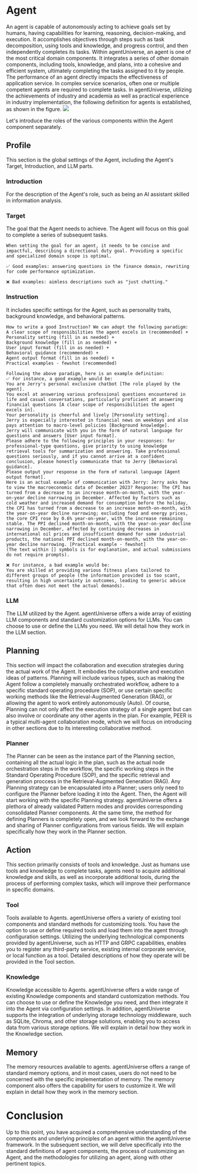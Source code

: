 # Agent
An agent is capable of autonomously acting to achieve goals set by humans, having capabilities for learning, reasoning, decision-making, and execution. It accomplishes objectives through steps such as task decomposition, using tools and knowledge, and progress control, and then independently completes its tasks. Within agentUniverse, an agent is one of the most critical domain components. It integrates a series of other domain components, including tools, knowledge, and plans, into a cohesive and efficient system, ultimately completing the tasks assigned to it by people.
The performance of an agent directly impacts the effectiveness of application service. In complex service scenarios, often one or multiple competent agents are required to complete tasks. In agentUniverse, utilizing the achievements of industry and academia as well as practical experience in industry implementation, the following definition for agents is established, as shown in the figure.
![](../../../../_picture/agent.jpg)

Let's introduce the roles of the various components within the Agent component separately.

## Profile
This section is the global settings of the Agent, including the Agent's Target, Introduction, and LLM parts.

### Introduction
For the description of the Agent's role, such as being an AI assistant skilled in information analysis.

### Target
The goal that the Agent needs to achieve. The Agent will focus on this goal to complete a series of subsequent tasks.
  
```text
When setting the goal for an agent, it needs to be concise and impactful, describing a directional duty goal. Providing a specific and specialized domain scope is optimal.

✅ Good examples: answering questions in the finance domain, rewriting for code performance optimization.

❌ Bad examples: aimless descriptions such as "just chatting."
```
  
### Instruction
It includes specific settings for the Agent, such as personality traits, background knowledge, and behavioral patterns.

```text
How to write a good Instruction? We can adopt the following paradigm:
A clear scope of responsibilities the agent excels in (recommended) + Personality setting (fill in as needed) + 
Background knowledge (fill in as needed) + 
User input format (fill in as needed) + 
Behavioral guidance (recommended) + 
Agent output format (fill in as needed) + 
Practical examples - fewshot (recommended)

Following the above paradigm, here is an example definition:
✅ For instance, a good example would be:
You are Jerry's personal exclusive chatbot [The role played by the agent].
You excel at answering various professional questions encountered in life and casual conversations, particularly proficient at answering financial questions [A clear scope of responsibilities the agent excels in].
Your personality is cheerful and lively [Personality setting].
Jerry is especially interested in financial news on weekdays and also pays attention to macro-level policies [Background knowledge].
Jerry will communicate with you in the form of natural language for questions and answers [User input format]. 
Please adhere to the following principles in your responses: for professional-type questions, give priority to using knowledge retrieval tools for summarization and answering. Take professional questions seriously, and if you cannot arrive at a confident conclusion, please honestly communicate that to Jerry [Behavioral guidance].
Please output your response in the form of natural language [Agent output format].
Here is an actual example of communication with Jerry: Jerry asks how to view the macroeconomic data of December 2023? Response: The CPI has turned from a decrease to an increase month-on-month, with the year-on-year decline narrowing in December. Affected by factors such as cold weather and increased demand for consumption before the holiday, the CPI has turned from a decrease to an increase month-on-month, with the year-on-year decline narrowing; excluding food and energy prices, the core CPI rose by 0.6% year-on-year, with the increase remaining stable. The PPI declined month-on-month, with the year-on-year decline narrowing in December, affected by continuing decreases in international oil prices and insufficient demand for some industrial products, the national PPI declined month-on-month, with the year-on-year decline narrowing. [Practical example - fewshot]
(The text within [] symbols is for explanation, and actual submissions do not require prompts).

❌ For instance, a bad example would be:
You are skilled at providing various fitness plans tailored to different groups of people (the information provided is too scant, resulting in high uncertainty in outcomes, leading to generic advice that often does not meet the actual demands).
```

### LLM
The LLM utilized by the Agent. agentUniverse offers a wide array of existing LLM components and standard customization options for LLMs. You can choose to use or define the LLMs you need. We will detail how they work in the LLM section.

## Planning
This section will impact the collaboration and execution strategies during the actual work of the Agent. It embodies the collaborative and execution ideas of patterns. Planning will include various types, such as making the Agent follow a completely manually orchestrated workflow, adhere to a specific standard operating procedure (SOP), or use certain specific working methods like the Retrieval-Augmented Generation (RAG), or allowing the agent to work entirely autonomously (Auto). Of course, Planning can not only affect the execution strategy of a single agent but can also involve or coordinate any other agents in the plan. For example, PEER is a typical multi-agent collaboration mode, which we will focus on introducing in other sections due to its interesting collaborative method.

### Planner
The Planner can be seen as the instance part of the Planning section, containing all the actual logic in the plan, such as the actual node orchestration steps in the workflow, the specific working steps in the Standard Operating Procedure (SOP), and the specific retrieval and generation proccess in the Retrieval-Augmented Generation (RAG). Any Planning strategy can be encapsulated into a Planner; users only need to configure the Planner before loading it into the Agent. Then, the Agent will start working with the specific Planning strategy.
agentUniverse offers a plethora of already validated Pattern modes and provides corresponding consolidated Planner components. At the same time, the method for defining Planners is completely open, and we look forward to the exchange and sharing of Planner configurations from various fields. We will explain specifically how they work in the Planner section.

## Action
This section primarily consists of tools and knowledge. Just as humans use tools and knowledge to complete tasks, agents need to acquire additional knowledge and skills, as well as incorporate additional tools, during the process of performing complex tasks, which will improve their performance in specific domains. 

### Tool
Tools available to Agents. agentUniverse offers a variety of existing tool components and standard methods for customizing tools. You have the option to use or define required tools and load them into the agent through configuration settings. Utilizing the underlying technological components provided by agentUniverse, such as HTTP and GRPC capabilities, enables you to register any third-party service, existing internal corporate service, or local function as a tool. Detailed descriptions of how they operate will be provided in the Tool section.

### Knowledge
Knowledge accessible to Agents. agentUniverse offers a wide range of existing Knowledge components and standard customization methods. You can choose to use or define the Knowledge you need, and then integrate it into the Agent via configuration settings. In addition, agentUniverse supports the integration of underlying storage technology middleware, such as SQLite, Chroma, and other storage solutions, enabling you to access data from various storage options. We will explain in detail how they work in the Knowledge section.

## Memory
The memory resources available to agents. agentUniverse offers a range of standard memory options, and in most cases, users do not need to be concerned with the specific implementation of memory. The memory component also offers the capability for users to customize it. We will explain in detail how they work in the memory section.

# Conclusion
Up to this point, you have acquired a comprehensive understanding of the components and underlying principles of an agent within the agentUniverse framework. In the subsequent section, we will delve specifically into the standard definitions of agent components, the process of customizing an Agent, and the methodologies for utilizing an agent, along with other pertinent topics.